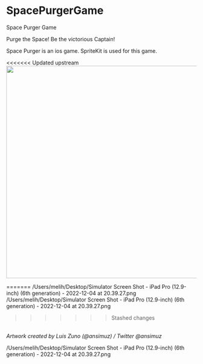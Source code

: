 # SpacePurgerGame
Space Purger Game

Purge the Space! Be the victorious Captain!

Space Purger is an ios game. SpriteKit is used for this game.

<<<<<<< Updated upstream
<img src="https://user-images.githubusercontent.com/94173500/205506775-65047538-afde-473d-870c-4e472942bdb5.png" width="700" height="560">

=======
/Users/melih/Desktop/Simulator Screen Shot - iPad Pro (12.9-inch) (6th generation) - 2022-12-04 at 20.39.27.png
/Users/melih/Desktop/Simulator Screen Shot - iPad Pro (12.9-inch) (6th generation) - 2022-12-04 at 20.39.27.png
>>>>>>> Stashed changes

<i><br> Artwork created by Luis Zuno (@ansimuz) / Twitter @ansimuz </i>

/Users/melih/Desktop/Simulator Screen Shot - iPad Pro (12.9-inch) (6th generation) - 2022-12-04 at 20.39.27.png
